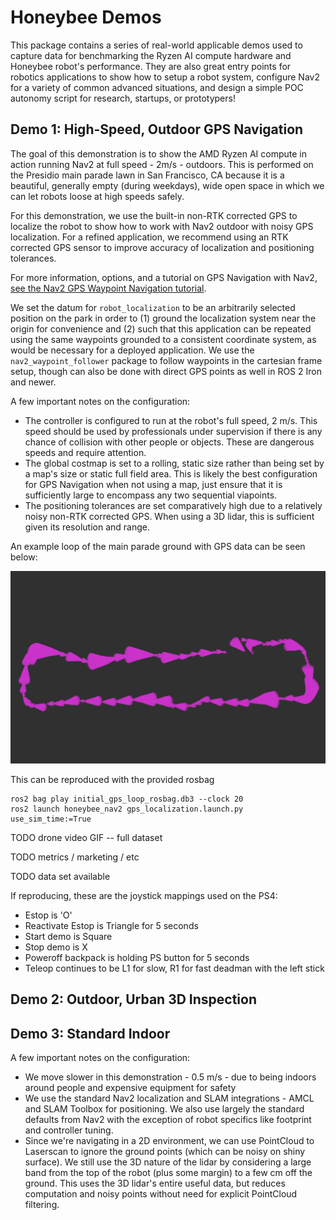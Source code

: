 # Honeybee Demos 

This package contains a series of real-world applicable demos used to capture data for benchmarking the Ryzen AI compute hardware and Honeybee robot's performance. They are also great entry points for robotics applications to show how to setup a robot system, configure Nav2 for a variety of common advanced situations, and design a simple POC autonomy script for research, startups, or prototypers!

## Demo 1: High-Speed, Outdoor GPS Navigation

The goal of this demonstration is to show the AMD Ryzen AI compute in action running Nav2 at full speed - 2m/s - outdoors. This is performed on the Presidio main parade lawn in San Francisco, CA because it is a beautiful, generally empty (during weekdays), wide open space in which we can let robots loose at high speeds safely.

For this demonstration, we use the built-in non-RTK corrected GPS to localize the robot to show how to work with Nav2 outdoor with noisy GPS localization. For a refined application, we recommend using an RTK corrected GPS sensor to improve accuracy of localization and positioning tolerances. 

For more information, options, and a tutorial on GPS Navigation with Nav2, [see the Nav2 GPS Waypoint Navigation tutorial](https://docs.nav2.org/tutorials/docs/navigation2_with_gps.html).

We set the datum for `robot_localization` to be an arbitrarily selected position on the park in order to (1) ground the localization system near the origin for convenience and (2) such that this application can be repeated using the same waypoints grounded to a consistent coordinate system, as would be necessary for a deployed application. We use the `nav2_waypoint_follower` package to follow waypoints in the cartesian frame setup, though can also be done with direct GPS points as well in ROS 2 Iron and newer.

A few important notes on the configuration:
- The controller is configured to run at the robot's full speed, 2 m/s. This speed should be used by professionals under supervision if there is any chance of collision with other people or objects. These are dangerous speeds and require attention.
- The global costmap is set to a rolling, static size rather than being set by a map's size or static full field area. This is likely the best configuration for GPS Navigation when not using a map, just ensure that it is sufficiently large to encompass any two sequential viapoints. 
- The positioning tolerances are set comparatively high due to a relatively noisy non-RTK corrected GPS. When using a 3D lidar, this is sufficient given its resolution and range.

An example loop of the main parade ground with GPS data can be seen below:

![ALT TEXT](./images/gps.png)

This can be reproduced with the provided rosbag

```
ros2 bag play initial_gps_loop_rosbag.db3 --clock 20
ros2 launch honeybee_nav2 gps_localization.launch.py use_sim_time:=True
```

TODO drone video GIF -- full dataset

TODO metrics / marketing / etc

TODO data set available 

If reproducing, these are the joystick mappings used on the PS4:
- Estop is 'O'
- Reactivate Estop is Triangle for 5 seconds
- Start demo is Square
- Stop demo is X
- Poweroff backpack is holding PS button for 5 seconds
- Teleop continues to be L1 for slow, R1 for fast deadman with the left stick



## Demo 2: Outdoor, Urban 3D Inspection


## Demo 3: Standard Indoor 

A few important notes on the configuration:
- We move slower in this demonstration - 0.5 m/s - due to being indoors around people and expensive equipment for safety
- We use the standard Nav2 localization and SLAM integrations - AMCL and SLAM Toolbox for positioning. We also use largely the standard defaults from Nav2 with the exception of robot specifics like footprint and controller tuning.
- Since we're navigating in a 2D environment, we can use PointCloud to Laserscan to ignore the ground points (which can be noisy on shiny surface). We still use the 3D nature of the lidar by considering a large band from the top of the robot (plus some margin) to a few cm off the ground. This uses the 3D lidar's entire useful data, but reduces computation and noisy points without need for explicit PointCloud filtering.

